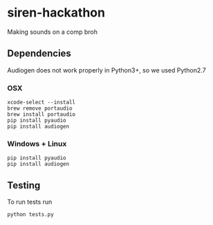 # siren-hackathon
Making sounds on a comp broh

## Dependencies

Audiogen does not work properly in Python3+, so we used Python2.7

### OSX
```
xcode-select --install
brew remove portaudio
brew install portaudio
pip install pyaudio
pip install audiogen
```

### Windows + Linux
```
pip install pyaudio
pip install audiogen
```

## Testing

To run tests run

```
python tests.py
```
